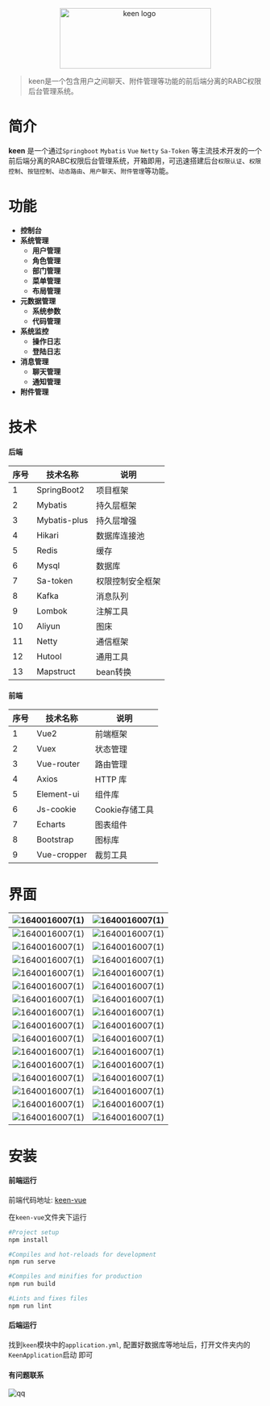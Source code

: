 <p align="center">
    <a href="#" target="_blank" rel="noopener noreferrer">
        <img width="300" height="120" src="https://github.com/SinceNovember/media/blob/master/images/keen/logo.svg" alt="keen logo" />
    </a>
</p>


> keen是一个包含用户之间聊天、附件管理等功能的前后端分离的RABC权限后台管理系统。

# 简介

**keen** 是一个通过`Springboot` `Mybatis` `Vue` `Netty` `Sa-Token` 等主流技术开发的一个前后端分离的RABC权限后台管理系统，开箱即用，可迅速搭建后台`权限认证`、`权限控制`、`按钮控制`、`动态路由`、`用户聊天`、`附件管理`等功能。


# 功能

- **控制台**
- **系统管理**
  - **用户管理**
  - **角色管理**
  - **部门管理**
  - **菜单管理**
  - **布局管理**
- **元数据管理**
  - **系统参数**
  - **代码管理**
- **系统监控**
  - **操作日志**
  - **登陆日志**
- **消息管理**
  - **聊天管理**
  - **通知管理**
- **附件管理**


# 技术

#### 后端

| 序号 | 技术名称     | 说明             |
| ---- | ------------ | ---------------- |
| 1    | SpringBoot2  | 项目框架         |
| 2    | Mybatis      | 持久层框架       |
| 3    | Mybatis-plus | 持久层增强       |
| 4    | Hikari       | 数据库连接池     |
| 5    | Redis        | 缓存             |
| 6    | Mysql        | 数据库           |
| 7    | Sa-token     | 权限控制安全框架 |
| 8    | Kafka        | 消息队列         |
| 9    | Lombok       | 注解工具         |
| 10   | Aliyun       | 图床             |
| 11   | Netty        | 通信框架         |
| 12   | Hutool       | 通用工具         |
| 13   | Mapstruct    | bean转换         |

#### 前端

| 序号 | 技术名称    | 说明           |
| ---- | ----------- | -------------- |
| 1    | Vue2        | 前端框架       |
| 2    | Vuex        | 状态管理       |
| 3    | Vue-router  | 路由管理       |
| 4    | Axios       | HTTP 库        |
| 5    | Element-ui  | 组件库         |
| 6    | Js-cookie   | Cookie存储工具 |
| 7    | Echarts     | 图表组件       |
| 8    | Bootstrap   | 图标库         |
| 9    | Vue-cropper | 裁剪工具       |


# 界面

| ![1640016007(1)](https://github.com/SinceNovember/media/blob/master/images/keen/0-1.png)  | ![1640016007(1)](https://github.com/SinceNovember/media/blob/master/images/keen/0-2.png)  |
|-------------------------------------------------------------------------------------------|-------------------------------------------------------------------------------------------|
| ![1640016007(1)](https://github.com/SinceNovember/media/blob/master/images/keen/1-1.png)  | ![1640016007(1)](https://github.com/SinceNovember/media/blob/master/images/keen/1-2.png)  |
| ![1640016007(1)](https://github.com/SinceNovember/media/blob/master/images/keen/2-1.png)  | ![1640016007(1)](https://github.com/SinceNovember/media/blob/master/images/keen/2-2.png)  |
| ![1640016007(1)](https://github.com/SinceNovember/media/blob/master/images/keen/3-1.png)  | ![1640016007(1)](https://github.com/SinceNovember/media/blob/master/images/keen/3-2.png)  |
| ![1640016007(1)](https://github.com/SinceNovember/media/blob/master/images/keen/4-1.png)  | ![1640016007(1)](https://github.com/SinceNovember/media/blob/master/images/keen/4-2.png)  |
| ![1640016007(1)](https://github.com/SinceNovember/media/blob/master/images/keen/5-1.png)  | ![1640016007(1)](https://github.com/SinceNovember/media/blob/master/images/keen/5-2.png)  |
| ![1640016007(1)](https://github.com/SinceNovember/media/blob/master/images/keen/6-1.png)  | ![1640016007(1)](https://github.com/SinceNovember/media/blob/master/images/keen/6-2.png)  |
| ![1640016007(1)](https://github.com/SinceNovember/media/blob/master/images/keen/14-1.png) | ![1640016007(1)](https://github.com/SinceNovember/media/blob/master/images/keen/6-2.png)  |
| ![1640016007(1)](https://github.com/SinceNovember/media/blob/master/images/keen/15-1.png) | ![1640016007(1)](https://github.com/SinceNovember/media/blob/master/images/keen/14-2.png) |
| ![1640016007(1)](https://github.com/SinceNovember/media/blob/master/images/keen/7-1.png)  | ![1640016007(1)](https://github.com/SinceNovember/media/blob/master/images/keen/15-2.png) |
| ![1640016007(1)](https://github.com/SinceNovember/media/blob/master/images/keen/8-1.png)  | ![1640016007(1)](https://github.com/SinceNovember/media/blob/master/images/keen/8-2.png)  |
| ![1640016007(1)](https://github.com/SinceNovember/media/blob/master/images/keen/9-1.png)  | ![1640016007(1)](https://github.com/SinceNovember/media/blob/master/images/keen/9-2.png)  |
| ![1640016007(1)](https://github.com/SinceNovember/media/blob/master/images/keen/10-1.png) | ![1640016007(1)](https://github.com/SinceNovember/media/blob/master/images/keen/10-2.png) |
| ![1640016007(1)](https://github.com/SinceNovember/media/blob/master/images/keen/11-1.png) | ![1640016007(1)](https://github.com/SinceNovember/media/blob/master/images/keen/11-2.png) |
| ![1640016007(1)](https://github.com/SinceNovember/media/blob/master/images/keen/12-1.png) | ![1640016007(1)](https://github.com/SinceNovember/media/blob/master/images/keen/12-2.png) |
| ![1640016007(1)](https://github.com/SinceNovember/media/blob/master/images/keen/13-1.png) | ![1640016007(1)](https://github.com/SinceNovember/media/blob/master/images/keen/13-2.png) |


# 安装

#### 前端运行
前端代码地址: [keen-vue](https://github.com/SinceNovember/keen-vue)

在`keen-vue`文件夹下运行

``` bash
#Project setup
npm install

#Compiles and hot-reloads for development
npm run serve

#Compiles and minifies for production
npm run build

#Lints and fixes files
npm run lint
```

#### 后端运行

找到`keen`模块中的`application.yml`, 配置好数据库等地址后，打开文件夹内的`KeenApplication`启动 即可

#### 有问题联系
![qq](https://github.com/SinceNovember/media/blob/master/images/keen/1686121501323_temp_qrcode_share_9993.png) 

